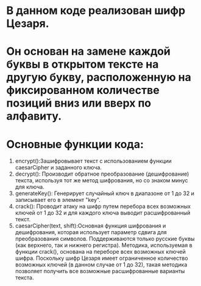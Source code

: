 # В данном коде реализован шифр Цезаря. 
# Он основан на замене каждой буквы в открытом тексте на другую букву, расположенную на фиксированном количестве позиций вниз или вверх по алфавиту.
# Основные функции кода:
1. encrypt():Зашифровывает текст с использованием функции caesarCipher и заданного ключа.
2. decrypt(): Производит обратное преобразование (дешифрование) текста, используя тот же метод шифрования, но со знаком минус для ключа.
3. generateKey(): Генерирует случайный ключ в диапазоне от 1 до 32 и записывает его в элемент "key".
4. crack(): Проводит атаку на шифр путем перебора всех возможных ключей от 1 до 32 и для каждого ключа выводит расшифрованный текст.
5. caesarCipher(text, shift):Основная функция шифрования и дешифрования, которая использует параметр сдвига для преобразования символов.
Поддерживаются только русские буквы (как верхнего, так и нижнего регистра).
Методика, используемая в функции crack(), основана на переборе всех возможных ключей шифра.
Поскольку шифр Цезаря имеет ограниченное количество возможных ключей (в данном случае от 1 до 32), 
такая методика позволяет получить все возможные расшифрованные варианты текста.
